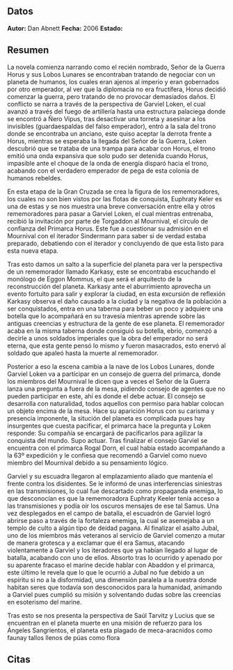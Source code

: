 ## Datos
**Autor:** Dan Abnett
**Fecha:** 2006
**Estado:** 
## Resumen
La novela comienza narrando como el recién nombrado, Señor de la Guerra Horus y sus Lobos Lunares se encontraban tratando de negociar con un planeta de humanos, los cuales eran ajenos al imperio y eran gobernados por otro emperador, al ver que la diplomacia no era fructífera, Horus decidió comenzar la guerra, pero tratando de no provocar demasiados daños. 
El conflicto se narra a través de la perspectiva de Garviel Loken, el cual avanzó a través del fuego de artillería hasta una estructura palaciega donde se encontró a Ñero Vipus, tras desactivar una torreta y asesinar a los invisibles (guardaespaldas del falso emperador), entró a la sala del trono donde se encontraba un anciano, este quiso aceptar la derrota frente a Horus, mientras se esperaba la llegada del Señor de la Guerra, Loken descubrió que se trataba de una trampa para acabar con Horus, el trono emitió una onda expansiva que solo pudo ser detenida cuando Horus, impasible ante el choque de la onda de energía disparó hacia el trono, acabando con el verdadero emperador de pega de esta colonia de humanos rebeldes.

En esta etapa de la Gran Cruzada se crea la figura de los rememoradores, los cuales no son bien vistos por las flotas de conquista, Euphraty Keler es una de estas y se nos muestra una breve conversación entre ella y otros rememoradores para pasar a Garviel Loken, el cual mientras entrenaba, recibió la invitación por parte de Torgaddon al Mournival, el círculo de confianza del Primarca Horus. Este fue a cuestionar su admisión en el Mournival con el iterador Sindermann para saber si de verdad estaba preparado, debatiendo con el iterador y concluyendo de que esta listo para esta nueva etapa.

Tras esto damos un salto a la superficie del planeta para ver la perspectiva de un rememorador llamado Karkasy, este se encontraba escuchando el monólogo de Eggon Mommus, el que será el arquitecto de la reconstrucción del planeta. Karkasy ante el aburrimiento aprovecha un evento fortuito para salir y explorar la ciudad, en esta excursión de reflexión Karkasy observa el daño causado a la ciudad y la negativa de la población a ser conquistados, entra en una taberna para beber un poco y adquiere una botella que lo acompañará en su travesía mientras aprende sobre las antiguas creencias y estructura de la gente de ese planeta. El rememorador acaba en la misma taberna donde consiguió su botella, ebrio, comenzó a decirle a unos soldados imperiales que la obra del emperador no será eterna, que esta gente pensó lo mismo y fueron masacrados, esto enervó al soldado que apaleó hasta la muerte al rememorador.

Posterior a eso la escena cambia a la nave de los Lobos Lunares, donde Garviel Loken va a participar en un consejo de guerra del primarca, donde los miembros del Mournival le dicen que a veces el Señor de la Guerra lanza una pregunta a fuera de la mesa, pidiendo consejo de agentes que no pueden participar en este, ahí es donde el debe actuar.
El consejo se desarrolla con naturalidad, todos aquellos con permiso para hablar colocan un objeto encima de la mesa. Hace su aparición Horus con su carisma y presencia imponente, la situción del planeta es complicada pues hay insurgentes que cuesta pacificar, el primarca hace la pregunta y Loken responde: Su compañía se encargará de pacificarlos para agilizar la conquista del mundo. Supo actuar. Tras finalizar el consejo Garviel se encuentra con el primarca Rogal Dorn, el cual habia estado acompañando a la 63º expedición y le confiesa que recomendó a Garviel como nuevo miembro del Mournival debido a su pensamiento lógico.

Garviel y su escuadra llegaron al emplazamiento aliado que mantenía el frente contra los disidentes. Se le informó de unas interferencias siniestras en las transmisiones, lo cual fue descartado como propaganda enemiga, lo que desconocían es que la rememoradora Euphraty Keeler tenía acceso a las transmisiones y podía oir los oscuros mensajes de ese tal Samus. 
Una vez desplegados en el campo de batalla, el escuadrón de Garviel logró abrirse paso a través de la fortaleza enemiga, la  cual se asemejaba a un templo de culto a algún tipo de deidad pagana. Al finalizar el asalto Jubal, uno de los miembros más veteranos al servicio de Garviel comenzo a mutar de manera grotesca y a exclamar que él era Samus, atacando violentamente a Garviel y los iteradores que ya habían llegado al lugar de batalla, acabando con uno de ellos. Absorto tras lo ocurrido y apenado por su aparente fracaso el marine decide hablar con Abaddon y el primarca, este último le revela que lo que le ocurrió a Jubal no fue debido a un espíritu si no a la disformidad, una dimensión paralela a la nuestra donde habitan seres que todavía son desconocidos para la humanidad, animando a Garviel pues cumplió su misión y solventando dudas sobre las creencias en esoterismo del marine.

Tras esto se nos presenta la perspectiva de Saúl Tarvitz y Lucius que se encuentran en el planeta muerte en una misión de refuerzo para los Ángeles Sangrientos, el planeta esta plagado de meca-aracnidos como faunay tallos llenos de púas como flora

## Citas
